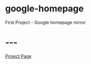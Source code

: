 # google-homepage
First Project - Google homepage mirror
# ---
<a href="http://www.theodinproject.com/web-development-101/html-css?ref=lnav">Project Page</a>

